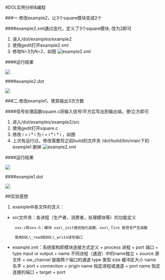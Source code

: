 #DOL实例分析&编程


###一.修改example2，让3个square模块变成2个

####example2.xml通过迭代，定义了3个square模块, 改为2即可

1. 进入/dol/examples/example2
2. 使用gedit打开example2.xml
3. 修改N=3为N=2，如图 
	![example2.xml](http://a2.qpic.cn/psb?/V10Juzzw1GQHCb/PJastaXkL8RaEsp07lwjJZcPgDwR505oCoE.UGYKOhc!/b/dNwAAAAAAAAA&bo=hwPBAQAAAAADB2Y!&rf=viewer_4)

####运行结果

![](http://s16.sinaimg.cn/middle/006buDuJzy75zvIUXMP1f&690)

####example2.dot

![](http://a3.qpic.cn/psb?/V10Juzzw1GQHCb/Db33VPd3Vkb*oYt3nqlmLIK*tsKAAyfiTFLQq5UpJsA!/b/dI8AAAAAAAAA&bo=UgJpAAAAAAAFABo!&rf=viewer_4)

###二.修改example1，使其输出3次方数

####信号处理函数square.c将输入信号i平方后写出到输出端，使i立方即可

1. 进入/dol/examples/example2/src
2. 使用gedit打开square.c
3. 修改 i = i \* i 为 i = i \* i \* i ，如图
4. 上次有运行过，修改需要将之前build的文件夹 /dol/bulid/bin/main下的example1 删掉
	![example2.xml](http://a3.qpic.cn/psb?/V10Juzzw1GQHCb/o0AfmHGixP8MxR*eMeaGUvQbDuQgvkpXhhz17zCeb2A!/b/dAoBAAAAAAAA&bo=PwIOAgAAAAADABQ!&rf=viewer_4)

####运行结果

![](http://s3.sinaimg.cn/middle/006buDuJzy75zvIObzI62&690)

####example1.dot

![](http://a3.qpic.cn/psb?/V10Juzzw1GQHCb/OrCJfHuPDj66ESLOgX1o*1p5aeNG3CYDA5IID2zG*PE!/b/dAoBAAAAAAAA&bo=9gGCAAAAAAAFB1E!&rf=viewer_4)

##实验感想

1. example中各文件的含义：
 + src文件夹：各进程（生产者，消费者，处理模块等）的功能定义
	 
		xxx.c和xxx.h：模块 xxx\_init是初始化函数，xxx\_fire 是信号产生函数
		
		使用DOL\_read和DOL\_write读写端口
 + example.xml：系统架构即模块连接方式定义
		+ process	进程
			+ port	端口
				+ type  input or output
				+ name  不同进程（通道）中的name独立
			+ source	源文件
		+ sw_channel	链接两个端口的通道  type 类型 size 缓冲区大小 name 名字
			+ port
		+ connection
			+ origin	name 指定进程或通道
				+ port	name 指定连接的端口
			+ target
				+ port








